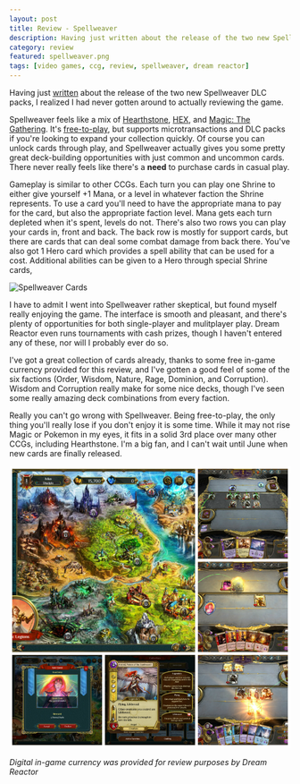 ```yaml
---
layout: post
title: Review - Spellweaver
description: Having just written about the release of the two new Spellweaver DLC packs, I realized I had never gotten around to actually reviewing the game.
category: review
featured: spellweaver.png
tags: [video games, ccg, review, spellweaver, dream reactor]
---
```


Having just [written](http://www.purplepawn.com/2016/05/spell-weaver-dlcs-now-available-on-steam/) about the release of the two new Spellweaver DLC packs, I realized I had never gotten around to actually reviewing the game.

Spellweaver feels like a mix of [Hearthstone](http://us.battle.net/hearthstone/en/), [HEX](http://us.hex.gameforge.com/landing.html?kid=a-94345-02245-1508-b3507172&gclid=Cj0KEQjw3-W5BRCymr_7r7SFt8cBEiQAsLtM8knD5UmqmRsnaqaV3raaeucps_HFRrQROeZPbMlTAiYaAk8x8P8HAQ), and [Magic: The Gathering](http://magic.wizards.com). It's [free-to-play](http://store.steampowered.com/app/429680/), but supports microtransactions and DLC packs if you're looking to expand your collection quickly. Of course you can unlock cards through play, and Spellweaver actually gives you some pretty great deck-building opportunities with just common and uncommon cards. There never really feels like there's a **need** to purchase cards in casual play.

Gameplay is similar to other CCGs. Each turn you can play one Shrine to either give yourself +1 Mana, or a level in whatever faction the Shrine represents. To use a card you'll need to have the appropriate mana to pay for the card, but also the appropriate faction level. Mana gets each turn depleted when it's spent, levels do not. There's also two rows you can play your cards in, front and back. The back row is mostly for support cards, but there are cards that can deal some combat damage from back there. You've also got 1 Hero card which provides a spell ability that can be used for a cost. Additional abilities can be given to a Hero through special Shrine cards,

![Spellweaver Cards](/images/spellweaver/spellweavercards.png)

I have to admit I went into Spellweaver rather skeptical, but found myself really enjoying the game. The interface is smooth and pleasant, and there's plenty of opportunities for both single-player and mulitplayer play. Dream Reactor even runs tournaments with cash prizes, though I haven't entered any of these, nor will I probably ever do so.

I've got a great collection of cards already, thanks to some free in-game currency provided for this review, and I've gotten a good feel of some of the six factions (Order, Wisdom, Nature, Rage, Dominion, and Corruption). Wisdom and Corruption really make for some nice decks, though I've seen some really amazing deck combinations from every faction.

Really you can't go wrong with Spellweaver. Being free-to-play, the only thing you'll really lose if you don't enjoy it is some time. While it may not rise Magic or Pokemon in my eyes, it fits in a solid 3rd place over many other CCGs, including Hearthstone. I'm a big fan, and I can't wait until June when new cards are finally released.

![Spellweaver Screens](/images/spellweaver/spellweaver-screens.png)

*Digital in-game currency was provided for review purposes by Dream Reactor*
